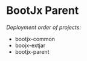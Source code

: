 # BootJx Parent

*Deployment order of projects:*

-  bootjx-common
-  boojx-extjar
-  bootjx-parent
